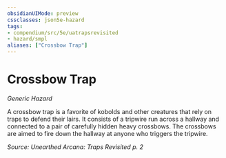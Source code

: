 ```yaml
---
obsidianUIMode: preview
cssclasses: json5e-hazard
tags:
- compendium/src/5e/uatrapsrevisited
- hazard/smpl
aliases: ["Crossbow Trap"]
---
```

# Crossbow Trap
*Generic Hazard*  

A crossbow trap is a favorite of kobolds and other creatures that rely on traps to defend their lairs. It consists of a tripwire run across a hallway and connected to a pair of carefully hidden heavy crossbows. The crossbows are aimed to fire down the hallway at anyone who triggers the tripwire.

*Source: Unearthed Arcana: Traps Revisited p. 2*